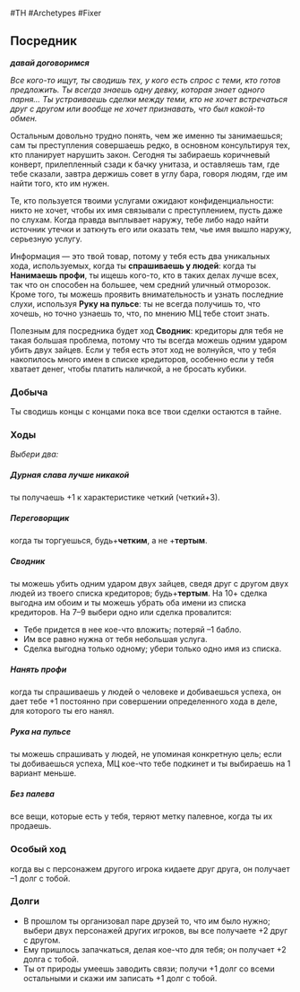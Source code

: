 #TH #Archetypes #Fixer 

## Посредник
***давай договоримся***

*Все кого-то ищут, ты сводишь тех, у кого есть спрос с теми, кто готов предложить. Ты всегда знаешь одну девку, которая знает одного парня… Ты устраиваешь сделки между теми, кто не хочет встречаться друг с другом или вообще не хочет признавать, что был какой-то обмен.*

Остальным довольно трудно понять, чем же именно ты занимаешься; сам ты преступления совершаешь редко, в основном консультируя тех, кто планирует нарушить закон. Сегодня ты забираешь коричневый конверт, прилепленный сзади к бачку унитаза, и оставляешь там, где тебе сказали, завтра держишь совет в углу бара, говоря людям, где им найти того, кто им нужен.

Те, кто пользуется твоими услугами ожидают конфиденциальности: никто не хочет, чтобы их имя связывали с преступлением, пусть даже по слухам. Когда правда выплывает наружу, тебе либо надо найти источник утечки и заткнуть его или оказать тем, чье имя вышло наружу, серьезную услугу.

Информация — это твой товар, потому у тебя есть два уникальных хода, используемых, когда ты **спрашиваешь у людей**: когда ты **Нанимаешь профи**, ты ищешь кого-то, кто в таких делах лучше всех, так что он способен на большее, чем средний уличный отморозок. Кроме того, ты можешь проявить внимательность и узнать последние слухи, используя **Руку на пульсе**: ты не всегда получишь то, что хочешь, но точно узнаешь то, что, по мнению МЦ тебе стоит знать.

Полезным для посредника будет ход **Сводник**: кредиторы для тебя не такая большая проблема, потому что ты всегда можешь одним ударом убить двух зайцев. Если у тебя есть этот ход не волнуйся, что у тебя накопилось много имен в списке кредиторов, особенно если у тебя хватает денег, чтобы платить наличкой, а не бросать кубики.

### Добыча
Ты сводишь концы с концами пока все твои сделки остаются в тайне.

### Ходы
*Выбери два:*

##### Дурная слава лучше никакой
ты получаешь +1 к характеристике четкий (четкий+3). 

##### Переговорщик
когда ты торгуешься, будь+**четким**, а не +**тертым**. 

##### Сводник
ты можешь убить одним ударом двух зайцев, сведя друг с другом двух людей из твоего списка кредиторов; будь+**тертым**. На 10+ сделка выгодна им обоим и ты можешь убрать оба имени из списка кредиторов. На 7–9 выбери одно или сделка провалится: 
- Тебе придется в нее кое-что вложить; потеряй –1 бабло. 
- Им все равно нужна от тебя небольшая услуга. 
- Сделка выгодна только одному; убери только одно имя из списка. 

##### Нанять профи
когда ты спрашиваешь у людей о человеке и добиваешься успеха, он дает тебе +1 постоянно при совершении определенного хода в деле, для которого ты его нанял. 

##### Рука на пульсе
ты можешь спрашивать у людей, не упоминая конкретную цель; если ты добиваешься успеха, МЦ кое-что тебе подкинет и ты выбираешь на 1 вариант меньше. 

##### Без палева
все вещи, которые есть у тебя, теряют метку палевное, когда ты их продаешь.

### Особый ход
когда вы с персонажем другого игрока кидаете друг друга, он получает –1 долг с тобой.

### Долги
- В прошлом ты организовал паре друзей то, что им было нужно; выбери двух персонажей других игроков, вы все получаете +2 друг с другом. 
- Ему пришлось запачкаться, делая кое-что для тебя; он получает +2 долга с тобой. 
- Ты от природы умеешь заводить связи; получи +1 долг со всеми остальными и скажи им записать +1 долг с тобой.
